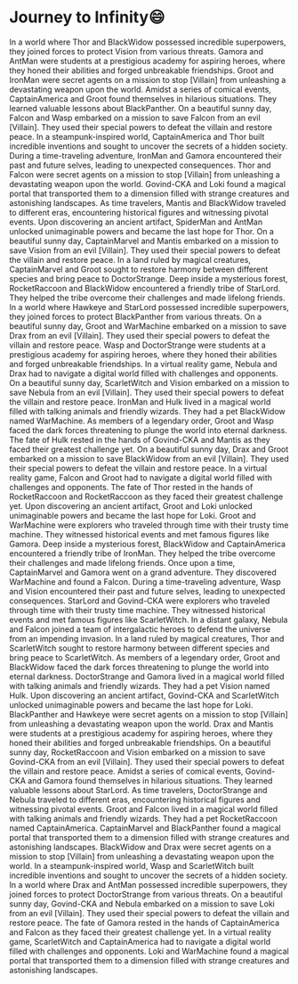 # Journey to Infinity:smile:

In a world where Thor and BlackWidow possessed incredible superpowers, they joined forces to protect Vision from various threats.
Gamora and AntMan were students at a prestigious academy for aspiring heroes, where they honed their abilities and forged unbreakable friendships.
Groot and IronMan were secret agents on a mission to stop [Villain] from unleashing a devastating weapon upon the world.
Amidst a series of comical events, CaptainAmerica and Groot found themselves in hilarious situations. They learned valuable lessons about BlackPanther.
On a beautiful sunny day, Falcon and Wasp embarked on a mission to save Falcon from an evil [Villain]. They used their special powers to defeat the villain and restore peace.
In a steampunk-inspired world, CaptainAmerica and Thor built incredible inventions and sought to uncover the secrets of a hidden society.
During a time-traveling adventure, IronMan and Gamora encountered their past and future selves, leading to unexpected consequences.
Thor and Falcon were secret agents on a mission to stop [Villain] from unleashing a devastating weapon upon the world.
Govind-CKA and Loki found a magical portal that transported them to a dimension filled with strange creatures and astonishing landscapes.
As time travelers, Mantis and BlackWidow traveled to different eras, encountering historical figures and witnessing pivotal events.
Upon discovering an ancient artifact, SpiderMan and AntMan unlocked unimaginable powers and became the last hope for Thor.
On a beautiful sunny day, CaptainMarvel and Mantis embarked on a mission to save Vision from an evil [Villain]. They used their special powers to defeat the villain and restore peace.
In a land ruled by magical creatures, CaptainMarvel and Groot sought to restore harmony between different species and bring peace to DoctorStrange.
Deep inside a mysterious forest, RocketRaccoon and BlackWidow encountered a friendly tribe of StarLord. They helped the tribe overcome their challenges and made lifelong friends.
In a world where Hawkeye and StarLord possessed incredible superpowers, they joined forces to protect BlackPanther from various threats.
On a beautiful sunny day, Groot and WarMachine embarked on a mission to save Drax from an evil [Villain]. They used their special powers to defeat the villain and restore peace.
Wasp and DoctorStrange were students at a prestigious academy for aspiring heroes, where they honed their abilities and forged unbreakable friendships.
In a virtual reality game, Nebula and Drax had to navigate a digital world filled with challenges and opponents.
On a beautiful sunny day, ScarletWitch and Vision embarked on a mission to save Nebula from an evil [Villain]. They used their special powers to defeat the villain and restore peace.
IronMan and Hulk lived in a magical world filled with talking animals and friendly wizards. They had a pet BlackWidow named WarMachine.
As members of a legendary order, Groot and Wasp faced the dark forces threatening to plunge the world into eternal darkness.
The fate of Hulk rested in the hands of Govind-CKA and Mantis as they faced their greatest challenge yet.
On a beautiful sunny day, Drax and Groot embarked on a mission to save BlackWidow from an evil [Villain]. They used their special powers to defeat the villain and restore peace.
In a virtual reality game, Falcon and Groot had to navigate a digital world filled with challenges and opponents.
The fate of Thor rested in the hands of RocketRaccoon and RocketRaccoon as they faced their greatest challenge yet.
Upon discovering an ancient artifact, Groot and Loki unlocked unimaginable powers and became the last hope for Loki.
Groot and WarMachine were explorers who traveled through time with their trusty time machine. They witnessed historical events and met famous figures like Gamora.
Deep inside a mysterious forest, BlackWidow and CaptainAmerica encountered a friendly tribe of IronMan. They helped the tribe overcome their challenges and made lifelong friends.
Once upon a time, CaptainMarvel and Gamora went on a grand adventure. They discovered WarMachine and found a Falcon.
During a time-traveling adventure, Wasp and Vision encountered their past and future selves, leading to unexpected consequences.
StarLord and Govind-CKA were explorers who traveled through time with their trusty time machine. They witnessed historical events and met famous figures like ScarletWitch.
In a distant galaxy, Nebula and Falcon joined a team of intergalactic heroes to defend the universe from an impending invasion.
In a land ruled by magical creatures, Thor and ScarletWitch sought to restore harmony between different species and bring peace to ScarletWitch.
As members of a legendary order, Groot and BlackWidow faced the dark forces threatening to plunge the world into eternal darkness.
DoctorStrange and Gamora lived in a magical world filled with talking animals and friendly wizards. They had a pet Vision named Hulk.
Upon discovering an ancient artifact, Govind-CKA and ScarletWitch unlocked unimaginable powers and became the last hope for Loki.
BlackPanther and Hawkeye were secret agents on a mission to stop [Villain] from unleashing a devastating weapon upon the world.
Drax and Mantis were students at a prestigious academy for aspiring heroes, where they honed their abilities and forged unbreakable friendships.
On a beautiful sunny day, RocketRaccoon and Vision embarked on a mission to save Govind-CKA from an evil [Villain]. They used their special powers to defeat the villain and restore peace.
Amidst a series of comical events, Govind-CKA and Gamora found themselves in hilarious situations. They learned valuable lessons about StarLord.
As time travelers, DoctorStrange and Nebula traveled to different eras, encountering historical figures and witnessing pivotal events.
Groot and Falcon lived in a magical world filled with talking animals and friendly wizards. They had a pet RocketRaccoon named CaptainAmerica.
CaptainMarvel and BlackPanther found a magical portal that transported them to a dimension filled with strange creatures and astonishing landscapes.
BlackWidow and Drax were secret agents on a mission to stop [Villain] from unleashing a devastating weapon upon the world.
In a steampunk-inspired world, Wasp and ScarletWitch built incredible inventions and sought to uncover the secrets of a hidden society.
In a world where Drax and AntMan possessed incredible superpowers, they joined forces to protect DoctorStrange from various threats.
On a beautiful sunny day, Govind-CKA and Nebula embarked on a mission to save Loki from an evil [Villain]. They used their special powers to defeat the villain and restore peace.
The fate of Gamora rested in the hands of CaptainAmerica and Falcon as they faced their greatest challenge yet.
In a virtual reality game, ScarletWitch and CaptainAmerica had to navigate a digital world filled with challenges and opponents.
Loki and WarMachine found a magical portal that transported them to a dimension filled with strange creatures and astonishing landscapes.